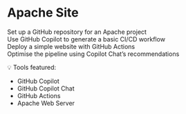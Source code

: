 # Apache Site

Set up a GitHub repository for an Apache project  
Use GitHub Copilot to generate a basic CI/CD workflow  
Deploy a simple website with GitHub Actions  
Optimise the pipeline using Copilot Chat’s recommendations  
  
💡 Tools featured:  
 - GitHub Copilot  
 - GitHub Copilot Chat  
 - GitHub Actions  
 - Apache Web Server

